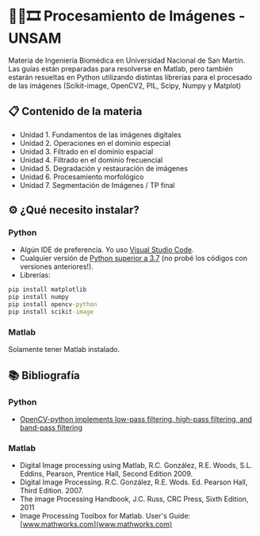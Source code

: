 # 👨‍🔧🎞 Procesamiento de Imágenes - UNSAM
Materia de Ingeniería Biomédica en Universidad Nacional de San Martín.
Las guías están preparadas para resolverse en Matlab, pero también estarán resueltas en Python utilizando distintas librerías para el procesado de las imágenes (Scikit-image, OpenCV2, PIL, Scipy, Numpy y Matplot)

## 📋 Contenido de la materia
- Unidad 1. Fundamentos de las imágenes digitales
- Unidad 2. Operaciones en el dominio especial
- Unidad 3. Filtrado en el dominio espacial
- Unidad 4. Filtrado en el dominio frecuencial
- Unidad 5. Degradación y restauración de imágenes
- Unidad 6. Procesamiento morfológico
- Unidad 7. Segmentación de Imágenes / TP final

## ⚙ ¿Qué necesito instalar?
### Python
- Algún IDE de preferencia. Yo uso [Visual Studio Code](https://code.visualstudio.com/download).
- Cualquier versión de [Python superior a 3.7](https://www.python.org/) (no probé los códigos con versiones anteriores!).
- Librerías:
```cmd
pip install matplotlib
pip install numpy
pip install opencv-python
pip install scikit-image
```

### Matlab
Solamente tener Matlab instalado.

## 📚 Bibliografía
### Python
- [OpenCV-python implements low-pass filtering, high-pass filtering, and band-pass filtering](https://www.programmersought.com/article/75714340611/)

### Matlab
- Digital Image processing using Matlab, R.C. González, R.E. Woods, S.L. Eddins, Pearson, Prentice Hall, Second Edition 2009.
- Digital Image Processing. R.C. González, R.E. Wods. Ed. Pearson Hall, Third Edition. 2007.
- The image Processing Handbook, J.C. Russ, CRC Press, Sixth Edition, 2011
- Image Processing Toolbox for Matlab. User's Guide: [www.mathworks.com](www.mathworks.com)